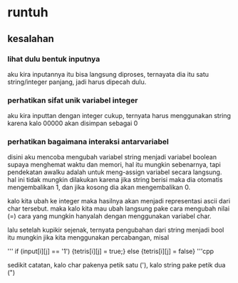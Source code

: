 # runtuh

## kesalahan

### lihat dulu bentuk inputnya

aku kira inputannya itu bisa langsung diproses, ternayata dia itu satu string/integer panjang, jadi harus dipecah dulu.

### perhatikan sifat unik variabel integer

aku kira inputtan dengan integer cukup, ternyata harus menggunakan string karena kalo 00000 akan disimpan sebagai 0

### perhatikan bagaimana interaksi antarvariabel

disini aku mencoba mengubah variabel string menjadi variabel boolean supaya menghemat waktu dan memori, hal itu mungkin sebenarnya, tapi pendekatan awalku adalah untuk meng-assign variabel secara langsung. hal ini tidak mungkin dilakukan karena jika string berisi maka dia otomatis mengembalikan 1, dan jika kosong dia akan mengembalikan 0.

kalo kita ubah ke integer maka hasilnya akan menjadi representasi ascii dari char tersebut. maka kalo kita mau ubah langsung pake cara mengubah nilai (=) cara yang mungkin hanyalah dengan menggunakan variabel char.

lalu setelah kupikir sejenak, ternyata pengubahan dari string menjadi bool itu mungkin jika kita menggunakan percabangan, misal

'''
if (input[i][j] == '1') {tetris[i][j] = true;}
else {tetris[i][j] = false}
'''cpp

sedikit catatan, kalo char pakenya petik satu ('), kalo string pake petik dua (")
